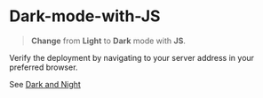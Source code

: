 # Dark-mode-with-JS
> **Change** from **Light** to **Dark** mode with **JS**.

Verify the deployment by navigating to your server address in your preferred browser.


See [Dark and Night](https://sad-johnson-ad336a.netlify.com/)
